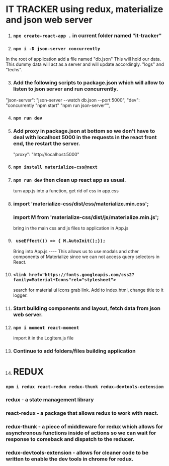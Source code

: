 # IT TRACKER using redux, materialize and json web server

1. ### `npx create-react-app .` in current folder named "it-tracker"

2. ### `npm i -D json-server concurrently`

In the root of application add a file named "db.json" This will hold our data.
This dummy data will act as a server and will update accordingly. "logs" and "techs".

3. ### Add the following scripts to package.json which will allow to listen to json server and run concurrently.

"json-server": "json-server --watch db.json --port 5000",
"dev": "concurrently \"npm start\" \"npm run json-server\"",

4. ### `npm run dev`
5. ### Add proxy in package.json at bottom so we don't have to deal with localhost 5000 in the requests in the react front end, the restart the server.

   "proxy": "http://localhost:5000"

6. ### `npm install materialize-css@next`
7. ### `npm run dev` then clean up react app as usual.
   turn app.js into a function, get rid of css in app.css
8. ### import 'materialize-css/dist/css/materialize.min.css';
   ### import M from 'materialize-css/dist/js/materialize.min.js';
   bring in the main css and js files to application in App.js
9. ### ` useEffect(() => { M.AutoInit();});`
   Bring into App.js ---- This allows us to use modals and other components of Materialize since we can not access query selectors in React.
10. ### `<link href="https://fonts.googleapis.com/css2?family=Material+Icons"rel="stylesheet">`
    search for material ui icons grab link. Add to index.html, change title to it logger.
11. ### Start building components and layout, fetch data from json web server.
12. ### `npm i moment react-moment`
    import it in the LogItem.js file
13. ### Continue to add folders/files building application
14. # REDUX
### `npm i redux react-redux redux-thunk redux-devtools-extension`

### redux - a state management library 
### react-redux - a package that allows redux to work with react.
### redux-thunk - a piece of middleware for redux which allows for asynchronous functions inside of actions so we can wait for response to comeback and dispatch to the reducer.
### redux-devtools-extension - allows for cleaner code to be written to enable the dev tools in chrome for redux.    
